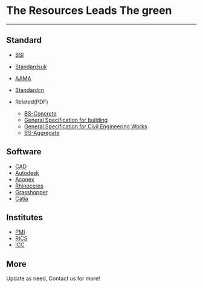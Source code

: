 # The Resources Leads The green
---
## Standard
- [BSI](https://shop.bsigroup.com/)
- [Standardsuk](https://www.standardsuk.com/)
- [AAMA](https://aamanet.org/)
- [Standardcn](http://www.standardcn.com/)

- Related(PDF)
  - [BS-Concrete](http://legacy.ybsitecenter.com/multi-images/uk/legacy/var/ag/13819/105399-Concrete_Complementary_British_Standard.pdf)
  - [General Specification for building](https://www.archsd.gov.hk/media/11230/e79.pdf)
  - [General Specification for Civil Engineering Works](https://www.cedd.gov.hk/eng/publications/standards_handbooks_cost/doc/stan_gs_2006/gs_20006_doc/Section_1_2006Edition_General_15Feb07.pdf)
  - [BS-Aggregate](http://www.c-s-h.ir/wp-content/uploads/2015/10/BS-882.pdf)

## Software
- [CAD](http://www.cadzxw.com/)
- [Autodesk](http://www.autodesk.com)
- [Aconex](https://www.aconex.com/cn)
- [Rhinoceros](https://www.rhino3d.com/)
- [Grasshopper](https://www.grasshopper3d.com/)
- [Catia](https://www.3ds.com/)


## Institutes
- [PMI](https://www.pmi.org/)
- [RICS](http://www.rics.org)
- [ICC](https://iccwbo.org/)


## More
Update as need, Contact us for more!
